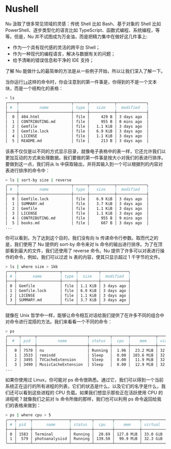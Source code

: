 # Nushell

Nu 汲取了很多常见领域的灵感：传统 Shell 比如 Bash、基于对象的 Shell 比如 PowerShell、逐步类型化的语言比如 TypeScript、函数式编程、系统编程，等等。但是，Nu 并不试图成为万金油，而是把精力集中在做好这几件事上:

- 作为一个具有现代感的灵活的跨平台 Shell；
- 作为一种现代的编程语言，解决与数据有关的问题；
- 给予清晰的错误信息和干净的 IDE 支持；

了解 Nu 能做什么的最简单的方法是从一些例子开始，所以让我们深入了解一下。

当你运行[`ls`](https://www.nushell.sh/commands/docs/ls.html)这样的命令时，你会注意到的第一件事是，你得到的不是一个文本块，而是一个结构化的表格：

```sh
> ls
╭────┬───────────────────────┬──────┬───────────┬─────────────╮
│ #  │         name          │ type │   size    │  modified   │
├────┼───────────────────────┼──────┼───────────┼─────────────┤
│  0 │ 404.html              │ file │     429 B │ 3 days ago  │
│  1 │ CONTRIBUTING.md       │ file │     955 B │ 8 mins ago  │
│  2 │ Gemfile               │ file │   1.1 KiB │ 3 days ago  │
│  3 │ Gemfile.lock          │ file │   6.9 KiB │ 3 days ago  │
│  4 │ LICENSE               │ file │   1.1 KiB │ 3 days ago  │
│  5 │ README.md             │ file │     213 B │ 3 days ago  │
```

该表不仅仅是以不同的方式显示目录，就像电子表格中的表一样，它还允许我们以更加互动的方式来处理数据。我们要做的第一件事是按大小对我们的表进行排序。要做到这一点，我们将从 ls 中获取输出，并将其输入到一个可以根据列的内容对表进行排序的命令中：

```sh
> ls | sort-by size | reverse
╭────┬───────────────────────┬──────┬───────────┬─────────────╮
│ #  │         name          │ type │   size    │  modified   │
├────┼───────────────────────┼──────┼───────────┼─────────────┤
│  0 │ Gemfile.lock          │ file │   6.9 KiB │ 3 days ago  │
│  1 │ SUMMARY.md            │ file │   3.7 KiB │ 3 days ago  │
│  2 │ Gemfile               │ file │   1.1 KiB │ 3 days ago  │
│  3 │ LICENSE               │ file │   1.1 KiB │ 3 days ago  │
│  4 │ CONTRIBUTING.md       │ file │     955 B │ 9 mins ago  │
│  5 │ books.md              │ file │     687 B │ 3 days ago  │
...
```

你可以看到，为了达到这个目的，我们没有向 ls 传递命令行参数。取而代之的是，我们使用了 Nu 提供的 sort-by 命令来对 ls 命令的输出进行排序。为了在顶部看到最大的文件，我们还使用了 reverse 命令。Nu 提供了许多可以对表进行操作的命令，例如，我们可以过滤 ls 表的内容，使其只显示超过 1 千字节的文件。

```sh
> ls | where size > 1kb
╭───┬───────────────────┬──────┬─────────┬────────────╮
│ # │       name        │ type │  size   │  modified  │
├───┼───────────────────┼──────┼─────────┼────────────┤
│ 0 │ Gemfile           │ file │ 1.1 KiB │ 3 days ago │
│ 1 │ Gemfile.lock      │ file │ 6.9 KiB │ 3 days ago │
│ 2 │ LICENSE           │ file │ 1.1 KiB │ 3 days ago │
│ 3 │ SUMMARY.md        │ file │ 3.7 KiB │ 3 days ago │
╰───┴───────────────────┴──────┴─────────┴────────────╯
```

就像在 Unix 哲学中一样，能够让命令相互对话给我们提供了在许多不同的组合中对命令进行混搭的方法。我们来看看一个不同的命令：

```sh
> ps
╭─────┬──────┬──────────────────────┬─────────┬───────┬───────────┬──────────╮
│  #  │ pid  │         name         │ status  │  cpu  │    mem    │ virtual  │
├─────┼──────┼──────────────────────┼─────────┼───────┼───────────┼──────────┤
│   0 │ 7570 │ nu                   │ Running │  1.96 │  23.2 MiB │ 32.8 GiB │
│   1 │ 3533 │ remindd              │ Sleep   │  0.00 │ 103.6 MiB │ 32.3 GiB │
│   2 │ 3495 │ TVCacheExtension     │ Sleep   │  0.00 │  11.9 MiB │ 32.2 GiB │
│   3 │ 3490 │ MusicCacheExtension  │ Sleep   │  0.00 │  12.9 MiB │ 32.2 GiB │
...
```

如果你使用过 Linux，你可能对 ps 命令很熟悉。通过它，我们可以得到一个当前系统正在运行的所有进程的列表，它们的状态是什么，以及它们的名字是什么，我们还可以看到这些进程的 CPU 负载。如果我们想显示那些正在活跃使用 CPU 的进程呢？就像我们之前对 ls 命令所做的那样，我们也可以利用 ps 命令返回给我们的表格来做到：

```sh
> ps | where cpu > 5
╭───┬──────┬────────────────┬─────────┬────────┬───────────┬──────────╮
│ # │ pid  │      name      │ status  │  cpu   │    mem    │ virtual  │
├───┼──────┼────────────────┼─────────┼────────┼───────────┼──────────┤
│ 0 │ 1583 │ Terminal       │ Running │  20.69 │ 127.8 MiB │ 33.0 GiB │
│ 1 │  579 │ photoanalysisd │ Running │ 139.50 │  99.9 MiB │ 32.3 GiB │
╰───┴──────┴────────────────┴─────────┴────────┴───────────┴──────────╯
```
